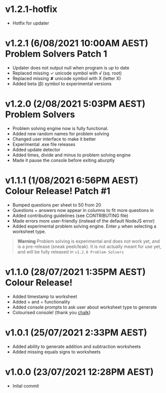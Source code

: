 <!-- @format -->

# v1.2.1-hotfix
- Hotfix for updater
# v1.2.1 (6/08/2021 10:00AM AEST) Problem Solvers Patch 1
- Updater does not output null when program is up to date
- Replaced missing ✓ unicode symbol with √ (sq. root)
- Replaced missing ✘ unicode symbol with X (letter X)
- Added beta (β) symbol to experimental versions
# v1.2.0 (2/08/2021 5:03PM AEST) Problem Solvers
- Problem solving engine now is fully functional. 
- Added new random names for problem solving
- Changed user interface to make it better
- Experimental .exe file releases
- Added update detector
- Added times, divide and minus to problem solving engine
- Made it pause the console before exiting aburptly

# v1.1.1 (1/08/2021 6:56PM AEST) Colour Release! Patch #1
- Bumped questions per sheet to 50 from 20
- Questions + answers now appear in columns to fit more questions in
- Added contributing guidelines (see CONTRIBUTING file)
- Made errors more user-friendly (instead of the default NodeJS error)
- Added experimental problem solving engine. Enter `p` when selecting a worksheet type.
> **Warning** Problem solving is experimental and does *not* work yet, and is a pre-release (sneak peek/leak). 
> It is not actually meant for use yet, and will be fully released in `v1.2.0 Problem Solvers`
# v1.1.0 (28/07/2021 1:35PM AEST) Colour Release!

- Added timestamp to worksheet
- Added × and ÷ functionality
- Added console prompts to ask user about worksheet type to generate
- Colourised console! (thank you [chalk](https://www.npmjs.com/package/chalk))

# v1.0.1 (25/07/2021 2:33PM AEST)

- Added ability to generate addition and subtraction worksheets
- Added missing equals signs to worksheets

# v1.0.0 (23/07/2021 12:28PM AEST)

- Inital commit
